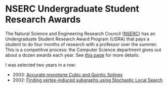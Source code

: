 # NSERC Undergraduate Student Research Awards
The Natural Science and Engineering Research Council ([NSERC](https://en.wikipedia.org/wiki/Natural_Sciences_and_Engineering_Research_Council)) has an 
Undergraduate Student Research Award Program (USRA) that pays a 
student to do four months of research with a professor over the summer. This 
is a competitive process: the Computer Science department gives out about 
a dozen awards each year. See 
[this page](http://www.cs.toronto.edu/~campbell/usra/usra.html) for more
details.

I was selected two years in a row:
* 2003: [Accurate monotone Cubic and Quintic Splines](https://github.com/vglazer/USRA/tree/master/interpolation) 
* 2002: [Finding vertex-induced subgraphs using Stochastic Local Search](https://github.com/vglazer/USRA/tree/master/subgraph_finding)
